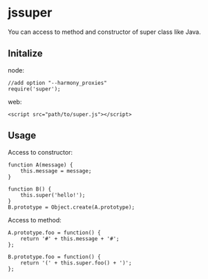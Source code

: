 # jssuper

You can access to method and constructor of super class like Java.

## Initalize

node:

    //add option "--harmony_proxies"
    require('super');

web:

    <script src="path/to/super.js"></script>

## Usage

Access to constructor:

    function A(message) {
        this.message = message;
    }

    function B() {
        this.super('hello!');
    }
    B.prototype = Object.create(A.prototype);

Access to method:

    A.prototype.foo = function() {
        return '#' + this.message + '#';
    };

    B.prototype.foo = function() {
        return '(' + this.super.foo() + ')';
    };